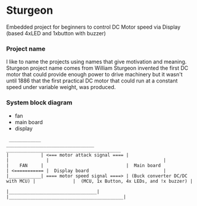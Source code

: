 # Sturgeon
Embedded project for beginners to control DC Motor speed via Display (based 4xLED and 1xbutton with buzzer)

### Project name 
I like to name the projects using names that give motivation and meaning. Sturgeon project name comes from William Sturgeon invented the first DC motor that could provide enough power to drive machinery but it wasn't until 1886 that the first practical DC motor that could run at a constant speed under variable weight, was produced.

### System block diagram

- fan
- main board
- display

```
 ____________                                 _________________________________                ___________________________________________
|            | <=== motor attack signal ==== |                                 |              |                                           |    
|    FAN     |                               |  Main board                     | <=========== |  Display board                            |         
|____________| ==== motor speed signal ====> | (Buck converter DC/DC with MCU) |              |  (MCU, 1x Button, 4x LEDs, and !x buzzer) |
                                             |_________________________________|              |___________________________________________|

```


